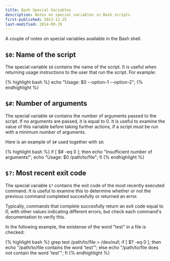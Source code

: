 ```yaml
---
title: Bash Special Variables
description: Notes on special variables in Bash scripts
first-published: 2013-12-25
last-modified: 2014-09-29
---
```


<p class="lead">
  A couple of notes on special variables available in the Bash shell.
</p>

`$0`: Name of the script
------------------------

The special variable `$0` contains the name of the script. It is useful when 
returning usage instructions to the user that run the script. For example:

{% highlight bash %}
echo "Usage: $0 --option-1 --option-2";
{% endhighlight %}

`$#`: Number of arguments
-------------------------

The special variable `$#` contains the number of arguments passed to the 
script. If no arguments are passed, it is equal to 0. It is useful to examine 
the value of this variable before taking further actions, if a script *must* 
be run with a minimum number of arguments. 

Here is an example of `$#` used together with `$0`:

{% highlight bash %}
if [ $# -eq 0 ]; then
    echo "Insufficient number of arguments!";
    echo "Usage: $0 /path/to/file";
fi
{% endhighlight %}

`$?`: Most recent exit code
---------------------------

The special variable `$?` contains the exit code of the most recently 
executed command. It is useful to examine this to determine whether or 
not the previous command completed succesfully or returned an error. 

Typically, commands that complete succesfully return an exit code equal 
to 0, with other values indicating different errors, but check each 
command's documentation to verify this.

In the following example, the existense of the word "test" in a file 
is checked:

{% highlight bash %}
grep test /path/to/file > /dev/null;
if [ $? -eq 0 ]; then
    echo "/path/to/file contains the word 'test'";
else
    echo "/path/to/file does not contain the word 'test'";
fi
{% endhighlight %}

